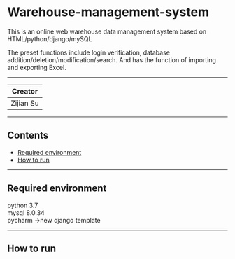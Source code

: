 # Warehouse-management-system

This is an online web warehouse data management system based on HTML/python/django/mySQL  

The preset functions include login verification, database addition/deletion/modification/search. And has the function of importing and exporting Excel.


*******  

|Creator|  
|---
|Zijian Su |

********

## Contents <br>
* [Required environment](#required-environment)
* [How to run](#How-to-run)

********
## Required environment   
python 3.7  
mysql 8.0.34  
pycharm ->new django template  

********
## How to run     
